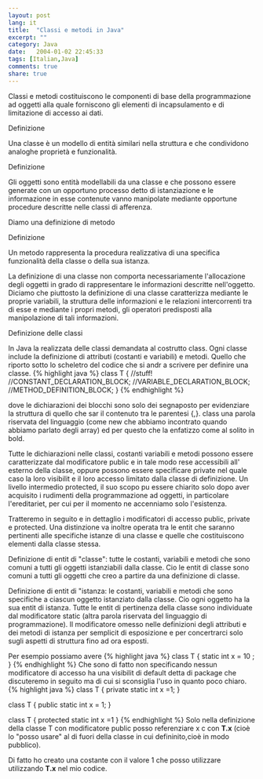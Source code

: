 ```yaml
---
layout: post
lang: it
title:  "Classi e metodi in Java"
excerpt: ""
category: Java
date:   2004-01-02 22:45:33
tags: [Italian,Java]
comments: true
share: true
--- 
```


Classi e metodi costituiscono le componenti di base della programmazione ad oggetti alla quale forniscono gli 
elementi di incapsulamento e di limitazione di accesso ai dati.

Definizione

Una classe è un modello di entità similari nella struttura e che condividono analoghe proprietà e funzionalità.

Definizione

Gli oggetti sono entità modellabili da una classe e che possono essere generate con un opportuno processo detto di 
istanziazione e le informazione in esse contenute vanno manipolate mediante opportune procedure descritte 
nelle classi di afferenza.

Diamo una definizione di metodo

Definizione

Un metodo rappresenta la procedura realizzativa di una specifica funzionalità della classe o della sua istanza.

La definizione di una classe non comporta necessariamente l'allocazione degli oggetti in grado di rappresentare 
le informazioni descritte nell'oggetto.
Diciamo che piuttosto la definizione di una classe caratterizza mediante le proprie variabili, la struttura delle 
informazioni e le relazioni intercorrenti tra di esse e mediante i propri metodi, 
gli operatori predisposti alla manipolazione di tali informazioni.

Definizione delle classi

In Java la realizzata delle classi  demandata al costrutto class. 
Ogni classe include la definizione di attributi (costanti e variabili) e metodi. 
Quello che riporto sotto  lo scheletro del codice che si andr a scrivere per definire una classe.
{% highlight java %}
class T {
//stuff!
//CONSTANT_DECLARATION_BLOCK;
//VARIABLE_DECLARATION_BLOCK;
//METHOD_DEFINITION_BLOCK;
}
{% endhighlight %}

dove le dichiarazioni dei blocchi sono solo dei segnaposto per evidenziare la struttura di quello che sar 
il contenuto tra le parentesi {,}. class  una parola riservata del linguaggio (come new che abbiamo incontrato
 quando abbiamo parlato degli array) ed  per questo che la enfatizzo come al solito in bold.
 
Tutte le dichiarazioni nelle classi, costanti variabili e metodi possono essere caratterizzate dal modificatore 
public e in tale modo rese accessibili all' esterno della classe, oppure possono essere specificare private 
nel quale caso la loro visibilit e il loro accesso  limitato dalla classe di definizione.
Un livello intermedio  protected, il suo scopo pu essere chiarito solo dopo aver acquisito i rudimenti della
programmazione ad oggetti, in particolare l'ereditariet, per cui per il momento ne accenniamo solo l'esistenza.

Tratteremo in seguito e in dettaglio i modificatori di accesso public, private e protected. Una distinzione va inoltre 
operata tra le entit che saranno pertinenti alle specifiche istanze di una classe e quelle che costituiscono elementi 
dalla classe stessa.

Definizione
di entit di "classe": tutte le costanti, variabili e metodi che sono comuni a tutti gli oggetti istanziabili dalla classe. 
Cio le entit di classe sono comuni a tutti gli oggetti che creo a partire da una definizione di classe.

Definizione
di entit di "istanza: le costanti, variabili e metodi che sono specifiche a ciascun oggetto istanziato dalla classe. 
Cio ogni oggetto ha la sua entit di istanza. Tutte le entit di pertinenza della classe sono individuate dal modificatore 
static (altra parola riservata del linguaggio di programmazione). Il modificatore  omesso nelle definizioni degli attributi 
e dei metodi di istanza per semplicit di esposizione e per concertrarci solo sugli aspetti di struttura fino ad ora esposti.

Per esempio possiamo avere
{% highlight java %}
class T {
   static int x = 10 ;
}
{% endhighlight %}
Che sono di fatto non specificando nessun modificatore di accesso ha una visibilit di default detta di package che discuteremo
in seguito ma di cui si sconsiglia l'uso in quanto poco chiaro.
{% highlight java %}
class T {
   private static int x =1;
}

class T {
   public static int x = 1;
}

class T {
   protected static int x =1
} 
{% endhighlight %}
Solo nella definizione della classe T con modificatore public posso referenziare x c con **T.x** (cioè lo "posso usare"
al di fuori della classe in cui  defininito,cioè in modo pubblico). 

Di fatto ho creato una costante con il valore 1 che posso utilizzare utilizzando **T.x** nel mio codice.
